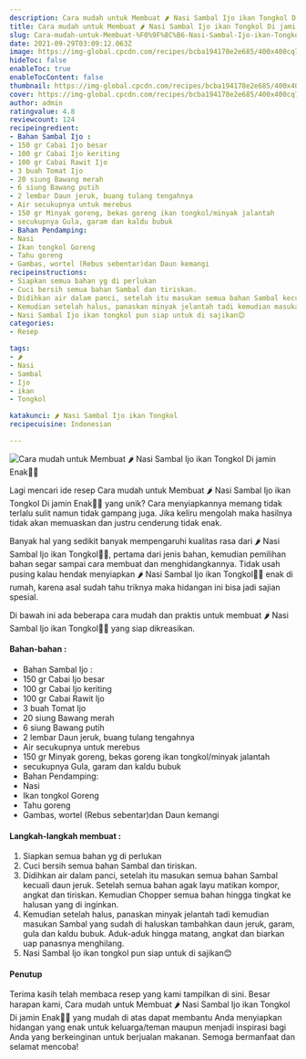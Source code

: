 ```yaml
---
description: Cara mudah untuk Membuat 🌶 Nasi Sambal Ijo ikan Tongkol Di jamin Enak"
title: Cara mudah untuk Membuat 🌶 Nasi Sambal Ijo ikan Tongkol Di jamin Enak
slug: Cara-mudah-untuk-Membuat-%F0%9F%8C%B6-Nasi-Sambal-Ijo-ikan-Tongkol-Di-jamin-Enak
date: 2021-09-29T03:09:12.063Z
image: https://img-global.cpcdn.com/recipes/bcba194178e2e685/400x400cq70/photo.jpg
hideToc: false
enableToc: true
enableTocContent: false
thumbnail: https://img-global.cpcdn.com/recipes/bcba194178e2e685/400x400cq70/photo.jpg
cover: https://img-global.cpcdn.com/recipes/bcba194178e2e685/400x400cq70/photo.jpg
author: admin
ratingvalue: 4.8
reviewcount: 124
recipeingredient:
- Bahan Sambal Ijo :
- 150 gr Cabai Ijo besar
- 100 gr Cabai Ijo keriting
- 100 gr Cabai Rawit Ijo
- 3 buah Tomat Ijo
- 20 siung Bawang merah
- 6 siung Bawang putih
- 2 lembar Daun jeruk, buang tulang tengahnya
- Air secukupnya untuk merebus
- 150 gr Minyak goreng, bekas goreng ikan tongkol/minyak jalantah
- secukupnya Gula, garam dan kaldu bubuk
- Bahan Pendamping:
- Nasi
- Ikan tongkol Goreng
- Tahu goreng
- Gambas, wortel (Rebus sebentar)dan Daun kemangi
recipeinstructions:
- Siapkan semua bahan yg di perlukan
- Cuci bersih semua bahan Sambal dan tiriskan.
- Didihkan air dalam panci, setelah itu masukan semua bahan Sambal kecuali daun jeruk. Setelah semua bahan agak layu matikan kompor, angkat dan tiriskan. Kemudian Chopper semua bahan hingga tingkat ke halusan yang di inginkan.
- Kemudian setelah halus, panaskan minyak jelantah tadi kemudian masukan Sambal yang sudah di haluskan tambahkan daun jeruk, garam, gula dan kaldu bubuk. Aduk-aduk hingga matang, angkat dan biarkan uap panasnya menghilang.
- Nasi Sambal Ijo ikan tongkol pun siap untuk di sajikan😊
categories:
- Resep

tags:
- 🌶
- Nasi
- Sambal
- Ijo
- ikan
- Tongkol

katakunci: 🌶 Nasi Sambal Ijo ikan Tongkol
recipecuisine: Indonesian

---
```


![Cara mudah untuk Membuat 🌶 Nasi Sambal Ijo ikan Tongkol Di jamin Enak👩‍🍳](https://img-global.cpcdn.com/recipes/bcba194178e2e685/400x400cq70/photo.jpg)

Lagi mencari ide resep Cara mudah untuk Membuat 🌶 Nasi Sambal Ijo ikan Tongkol Di jamin Enak👩‍🍳 yang unik? Cara menyiapkannya memang tidak terlalu sulit namun tidak gampang juga. Jika keliru mengolah maka hasilnya tidak akan memuaskan dan justru cenderung tidak enak.

Banyak hal yang sedikit banyak mempengaruhi kualitas rasa dari 🌶 Nasi Sambal Ijo ikan Tongkol👩‍🍳, pertama dari jenis bahan, kemudian pemilihan bahan segar sampai cara membuat dan menghidangkannya. Tidak usah pusing kalau hendak menyiapkan 🌶 Nasi Sambal Ijo ikan Tongkol👩‍🍳 enak di rumah, karena asal sudah tahu triknya maka hidangan ini bisa jadi sajian spesial.

Di bawah ini ada beberapa cara mudah dan praktis untuk membuat 🌶 Nasi Sambal Ijo ikan Tongkol👩‍🍳 yang siap dikreasikan.

<!--inarticleads1-->

#### Bahan-bahan :

- Bahan Sambal Ijo :
- 150 gr Cabai Ijo besar
- 100 gr Cabai Ijo keriting
- 100 gr Cabai Rawit Ijo
- 3 buah Tomat Ijo
- 20 siung Bawang merah
- 6 siung Bawang putih
- 2 lembar Daun jeruk, buang tulang tengahnya
- Air secukupnya untuk merebus
- 150 gr Minyak goreng, bekas goreng ikan tongkol/minyak jalantah
- secukupnya Gula, garam dan kaldu bubuk
- Bahan Pendamping:
- Nasi
- Ikan tongkol Goreng
- Tahu goreng
- Gambas, wortel (Rebus sebentar)dan Daun kemangi

<!--inarticleads2-->

#### Langkah-langkah membuat :

1. Siapkan semua bahan yg di perlukan
1. Cuci bersih semua bahan Sambal dan tiriskan.
1. Didihkan air dalam panci, setelah itu masukan semua bahan Sambal kecuali daun jeruk. Setelah semua bahan agak layu matikan kompor, angkat dan tiriskan. Kemudian Chopper semua bahan hingga tingkat ke halusan yang di inginkan.
1. Kemudian setelah halus, panaskan minyak jelantah tadi kemudian masukan Sambal yang sudah di haluskan tambahkan daun jeruk, garam, gula dan kaldu bubuk. Aduk-aduk hingga matang, angkat dan biarkan uap panasnya menghilang.
1. Nasi Sambal Ijo ikan tongkol pun siap untuk di sajikan😊

#### Penutup

Terima kasih telah membaca resep yang kami tampilkan di sini. Besar harapan kami, Cara mudah untuk Membuat 🌶 Nasi Sambal Ijo ikan Tongkol Di jamin Enak👩‍🍳 yang mudah di atas dapat membantu Anda menyiapkan hidangan yang enak untuk keluarga/teman maupun menjadi inspirasi bagi Anda yang berkeinginan untuk berjualan makanan. Semoga bermanfaat dan selamat mencoba!